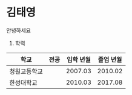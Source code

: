 # 김태영

안녕하세요

1. 학력

|학교|전공|입학 년월|졸업 년월|
|---|---|---|---|
|청원고등학교| |2007.03|2010.02|
|한성대학교| |2010.03|2017.08|